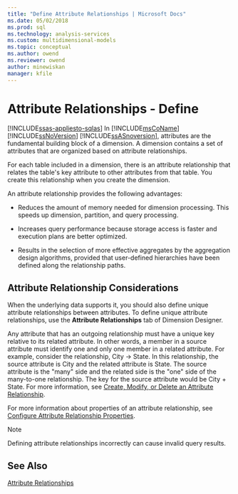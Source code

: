 ```yaml
---
title: "Define Attribute Relationships | Microsoft Docs"
ms.date: 05/02/2018
ms.prod: sql
ms.technology: analysis-services
ms.custom: multidimensional-models
ms.topic: conceptual
ms.author: owend
ms.reviewer: owend
author: minewiskan
manager: kfile
---
```

# Attribute Relationships - Define
[!INCLUDE[ssas-appliesto-sqlas](../../includes/ssas-appliesto-sqlas.md)]
  In [!INCLUDE[msCoName](../../includes/msconame-md.md)] [!INCLUDE[ssNoVersion](../../includes/ssnoversion-md.md)] [!INCLUDE[ssASnoversion](../../includes/ssasnoversion-md.md)], attributes are the fundamental building block of a dimension. A dimension contains a set of attributes that are organized based on attribute relationships.  
  
 For each table included in a dimension, there is an attribute relationship that relates the table's key attribute to other attributes from that table. You create this relationship when you create the dimension.  
  
 An attribute relationship provides the following advantages:  
  
-   Reduces the amount of memory needed for dimension processing. This speeds up dimension, partition, and query processing.  
  
-   Increases query performance because storage access is faster and execution plans are better optimized.  
  
-   Results in the selection of more effective aggregates by the aggregation design algorithms, provided that user-defined hierarchies have been defined along the relationship paths.  
  
  
## Attribute Relationship Considerations  
 When the underlying data supports it, you should also define unique attribute relationships between attributes. To define unique attribute relationships, use the **Attribute Relationships** tab of Dimension Designer.  
  
 Any attribute that has an outgoing relationship must have a unique key relative to its related attribute. In other words, a member in a source attribute must identify one and only one member in a related attribute. For example, consider the relationship, City -> State. In this relationship, the source attribute is City and the related attribute is State. The source attribute is the "many" side and the related side is the "one" side of the many-to-one relationship. The key for the source attribute would be City + State. For more information, see [Create, Modify, or Delete an Attribute Relationship](../../analysis-services/multidimensional-models/attribute-relationships-create-modify-or-delete-relationship.md).  
  
 For more information about properties of an attribute relationship, see [Configure Attribute Relationship Properties](../../analysis-services/multidimensional-models/attribute-relationships-configure-attribute-properties.md).  
  
> [!NOTE]  
>  Defining attribute relationships incorrectly can cause invalid query results.  
  
## See Also  
 [Attribute Relationships](../../analysis-services/multidimensional-models-olap-logical-dimension-objects/attribute-relationships.md)  
  
  
